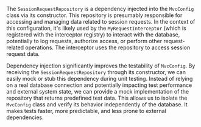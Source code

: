 The `SessionRequestRepository` is a dependency injected into the `MvcConfig` class via its constructor. This repository is presumably responsible for accessing and managing data related to session requests. In the context of this configuration, it's likely used by the `MyRequestInterceptor` (which is registered with the interceptor registry) to interact with the database, potentially to log requests, authorize access, or perform other request-related operations.  The interceptor uses the repository to access session request data.

Dependency injection significantly improves the testability of `MvcConfig`. By receiving the `SessionRequestRepository` through its constructor, we can easily mock or stub this dependency during unit testing.  Instead of relying on a real database connection and potentially impacting test performance and external system state, we can provide a mock implementation of the repository that returns predefined test data. This allows us to isolate the `MvcConfig` class and verify its behavior independently of the database. It makes tests faster, more predictable, and less prone to external dependencies.
